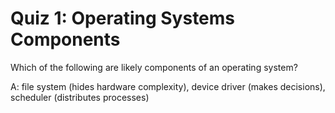 # Quiz 1: Operating Systems Components

Which of the following are likely components of an operating system?

A: file system (hides hardware complexity), device driver (makes decisions), scheduler (distributes processes)
